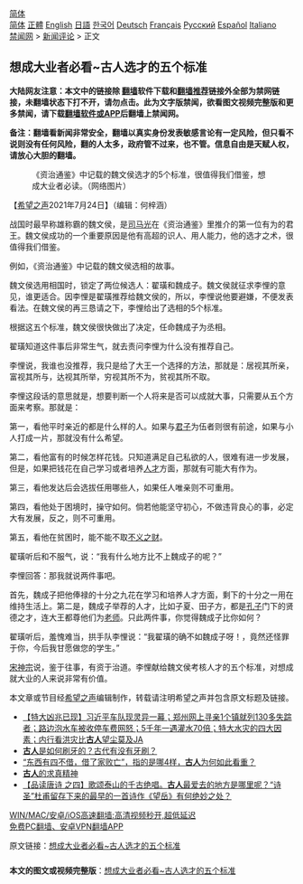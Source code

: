  <!-- 面包屑导航 --> <div class="breadcrumb"><!-- GTranslate: https://gtranslate.io/ -->  <div class="switcher notranslate">  <div class="selected">  <a href="#" onclick="return false;"> 简体</a>  </div>  <div class="option">  <a href="https://www.bannedbook.org" onclick="doGTranslate('zh-CN|zh-CN');jQuery('div.switcher div.selected a').html(jQuery(this).html());return false;" title="简体中文" class="nturl selected"> 简体</a>  <a href="https://www.bannedbook.org/zh-tw/" onclick="doGTranslate('zh-CN|zh-TW');jQuery('div.switcher div.selected a').html(jQuery(this).html());return false;" title="繁體中文" class="nturl"> 正體</a>  <a href="https://www.bannedbook.org/en/" onclick="doGTranslate('zh-CN|en');jQuery('div.switcher div.selected a').html(jQuery(this).html());return false;" title="English" class="nturl"> English</a>  <a href="https://www.bannedbook.org/ja/" onclick="doGTranslate('zh-CN|ja');jQuery('div.switcher div.selected a').html(jQuery(this).html());return false;" title="日本語" class="nturl"> 日語</a>  <a href="https://www.bannedbook.org/ko/" onclick="doGTranslate('zh-CN|ko');jQuery('div.switcher div.selected a').html(jQuery(this).html());return false;" title="한국어" class="nturl"> 한국어</a>  <a href="https://www.bannedbook.org/de/" onclick="doGTranslate('zh-CN|de');jQuery('div.switcher div.selected a').html(jQuery(this).html());return false;" title="Deutsch" class="nturl"> Deutsch</a>  <a href="https://www.bannedbook.org/fr/" onclick="doGTranslate('zh-CN|fr');jQuery('div.switcher div.selected a').html(jQuery(this).html());return false;" title="Français" class="nturl"> Français</a>  <a href="https://www.bannedbook.org/ru/" onclick="doGTranslate('zh-CN|ru');jQuery('div.switcher div.selected a').html(jQuery(this).html());return false;" title="Русский" class="nturl"> Русский</a>  <a href="https://www.bannedbook.org/es/" onclick="doGTranslate('zh-CN|es');jQuery('div.switcher div.selected a').html(jQuery(this).html());return false;" title="Español" class="nturl"> Español</a>  <a href="https://www.bannedbook.org/it/" onclick="doGTranslate('zh-CN|it');jQuery('div.switcher div.selected a').html(jQuery(this).html());return false;" title="Italiano" class="nturl"> Italiano</a>  </div>  </div>      <div class='breadcrumb-sub'><!-- Breadcrumb NavXT 6.3.0 --> <a href="https://www.bannedbook.org/" class="home">禁闻网</a> &gt; <a href="https://www.bannedbook.org/bnews/comments/" class="category">新闻评论</a> &gt; 正文</div></div><h2>想成大业者必看~古人选才的五个标准</h2> <p class="notice"><b>大陆网友注意：本文中的链接除 <a href="https://github.com/bannedbook/fanqiang" >翻墙</a>软件下载和<a href="https://github.com/killgcd/justmysocks/blob/master/README.md">翻墙推荐</a>链接外全部为禁网链接，未翻墙状态下打不开，请勿点击。此为文字版禁闻，欲看图文视频完整版和更多禁闻，请下载<a href="https://github.com/bannedbook/fanqiang">翻墙软件或APP</a>后翻墙上禁闻网。</p><p>备注：翻墙看新闻非常安全，翻墙以真实身份发表敏感言论有一定风险，但只看不说则没有任何风险，翻的人太多，政府管不过来，也不管。信息自由是天赋人权，请放心大胆的翻墙。</b></p>  <div class="entry"> <figure> <p><figcaption>《资治通鉴》中记载的魏文侯选才的5个标准，很值得我们借鉴，想成大业者必读。（网络图片）</figcaption></figure> <p>【<span class='wp_keywordlink_affiliate'><a href="https://www.soundofhope.org" title="希望之声" target="_blank">希望之声</a></span>2021年7月24日】（编辑：何梓涵）</p> <p>战国时最早称雄称霸的魏文侯，是<a href="https://www.bannedbook.org/bnews/tag/%e5%8f%b8%e9%a9%ac%e5%85%89/" class="st_tag internal_tag" rel="tag" title="标签 司马光 下的日志">司马光</a>在《资治通鉴》里推介的第一位有为的君王。魏文侯成功的一个重要原因是他有高超的识人、用人能力，他的选才之术，很值得我们借鉴。</p> <p>例如，《资治通鉴》中记载的魏文侯选相的故事。</p> <p>魏文侯选用相国时，锁定了两位候选人：翟璜和魏成子。魏文侯就征求李悝的意见，谁更适合。因李悝是翟璜推荐给魏文侯的，所以，李悝说他要避嫌，不便发表看法。在魏文侯的再三恳请之下，李悝给出了选相的5个标准。</p> <p>根据这五个标准，魏文侯很快做出了决定，任命魏成子为丞相。</p>  <p>翟璜知道这件事后非常生气，就去责问李悝为什么没有推荐自己。</p> <p>李悝说，我谁也没推荐，我只是给了大王一个选择的方法，那就是：居视其所亲，富视其所与，达视其所举，穷视其所不为，贫视其所不取。</p> <p>李悝这段话的意思就是，想要判断一个人将来是否可以成就大事，只需要从五个方面来考察。那就是：</p> <p>第一，看他平时亲近的都是什么样的人。如果与<a href="https://www.bannedbook.org/bnews/tag/%E5%90%9B%E5%AD%90/" class="st_tag internal_tag" rel="tag" title="标签 君子 下的日志">君子</a>为伍者则很有前途，如果与小人打成一片，那就没有什么希望。</p> <p>第二，看他富有的时候怎样花钱。只知道满足自己私欲的人，很难有进一步发展，但是，如果把钱花在自己学习或者培养<a href="https://www.bannedbook.org/bnews/tag/%E4%BA%BA%E6%89%8D/" class="st_tag internal_tag" rel="tag" title="标签 人才 下的日志">人才</a>方面，那就有可能大有作为。</p>  <p>第三，看他发达后会选拔任用哪些人，如果任人唯亲则不可重用。</p> <p>第四，看他处于困境时，操守如何。倘若他能坚守初心，不做违背良心的事，必定大有发展，反之，则不可重用。</p> <p>第五，看他在贫困时，能不能不取<a href="https://www.bannedbook.org/bnews/tag/%E4%B8%8D%E4%B9%89%E4%B9%8B%E8%B4%A2/" class="st_tag internal_tag" rel="tag" title="标签 不义之财 下的日志">不义之财</a>。</p> <p>翟璜听后和不服气，说：“我有什么地方比不上魏成子的呢？”</p> <p>李悝回答：那我就说两件事吧。</p>  <p>首先，魏成子把他俸禄的十分之九花在学习和培养人才方面，剩下的十分之一用在维持生活上。第二是，魏成子举荐的人才，比如子夏、田子方，都是<a href="https://www.bannedbook.org/bnews/tag/%e5%ad%94%e5%ad%90/" class="st_tag internal_tag" rel="tag" title="标签 孔子 下的日志">孔子</a>门下的贤德之才，连大王都尊他们为<a href="https://www.bannedbook.org/bnews/tag/%e8%80%81%e5%b8%88/" class="st_tag internal_tag" rel="tag" title="标签 老师 下的日志">老师</a>。只此两件事，你觉得魏成子比你如何？</p> <p>翟璜听后，羞愧难当，拱手队李悝说：“我翟璜的确不如魏成子呀！，竟然还怪罪于你，今后我甘愿做您的学生。”</p> <p><a href="https://www.bannedbook.org/bnews/tag/%E5%AE%8B%E7%A5%9E%E5%AE%97/" class="st_tag internal_tag" rel="tag" title="标签 宋神宗 下的日志">宋神宗</a>说，鉴于往事，有资于治道。李悝献给魏文侯考核人才的五个标准，对想成就大业的人来说非常有价值。</p> <p>本文章或节目经<a href="https://www.bannedbook.org/bnews/tag/%e5%b8%8c%e6%9c%9b%e4%b9%8b%e5%a3%b0/" class="st_tag internal_tag" rel="tag" title="标签 希望之声 下的日志">希望之声</a>编辑制作，转载请注明希望之声并包含原文标题及链接。 </p> <ul class='op-related-articles' title='相关阅读'> <li><a href='https://www.bannedbook.org/bnews/bannedvideo/20210725/1593797.html' target='_blank'>【特大凶兆已现】习近平车队现灵异一幕；郑州网上寻亲1个镇就列130多失踪者；路边泡水车被收停车费网怒；5千年一遇灌水70倍；特大水灾的四大因素；内行看洪灾比<b>古人</b>望尘莫及JA</a></li> <li><a href='https://www.bannedbook.org/bnews/lifebaike/20210723/1592444.html' target='_blank'><b>古人</b>是如何刷牙的？古代有没有牙刷？</a></li> <li><a href='https://www.bannedbook.org/bnews/funmedia/20210720/1590510.html' target='_blank'>“东西有四不借，借了家败亡”，指的是哪4样，<b>古人</b>为何如此看重？</a></li> <li><a href='https://www.bannedbook.org/bnews/tculture/20210719/1589990.html' target='_blank'><b>古人</b>的求真精神</a></li> <li><a href='https://www.bannedbook.org/bnews/comments/20210718/1589154.html' target='_blank'>【品读唐诗 之四】歌颂泰山的千古绝唱。<b>古人</b>最爱去的地方是哪里呢？“诗圣”杜甫留存下来的最早的一首诗作《望岳》有何绝妙之处？</a></li> </ul> <p class="texttj"> <a href="https://github.com/bannedbook/fanqiang/wiki/V2ray%E6%9C%BA%E5%9C%BA" target="_blank">WIN/MAC/安卓/iOS高速翻墙:高清视频秒开,超低延迟</a><br/> <a href="https://github.com/bannedbook/fanqiang/wiki/%E7%A6%81%E9%97%BB%E7%BD%91%E5%AE%89%E5%8D%93%E7%BF%BB%E5%A2%99%E6%96%B0%E9%97%BBAPP" target="_blank">免费PC翻墙、安卓VPN翻墙APP</a></p> <p>原文链接：<a class="src_link"  href="https://www.soundofhope.org/post/528965" target="_blank">想成大业者必看~古人选才的五个标准</a></p><a name='sharetosocial'></a>  <div style="margin-bottom:5px;padding-bottom:5px;clear:both"> <div id="archive-pix-1" class="banner-ads"> <!-- AuctionX Display platform tag START --> <div id="26318x728x90x621x_ADSLOT2" clicktrack="%%CLICK_URL_ESC%%"></div> <!-- AuctionX Display platform tag END --> </div> <div id="archive-pix-2" class="banner-ads"> <!-- AuctionX Display platform tag START --> <div id="26315x300x250x621x_ADSLOT2" clicktrack="%%CLICK_URL_ESC%%"></div> <!-- AuctionX Display platform tag END --> </div> </div>  <div id="archive-pix-1" class="banner-ads"> <!-- AuctionX Display platform tag START --> <div id="26318x728x90x621x_ADSLOT3" clicktrack="%%CLICK_URL_ESC%%"></div> <!-- AuctionX Display platform tag END --> </div> <div><b>本文的图文或视频完整版</b>：<a href='https://www.bannedbook.org/bnews/comments/20210725/1593839.html'>想成大业者必看~古人选才的五个标准</a></div>  </div><!--END ENTRY--> 